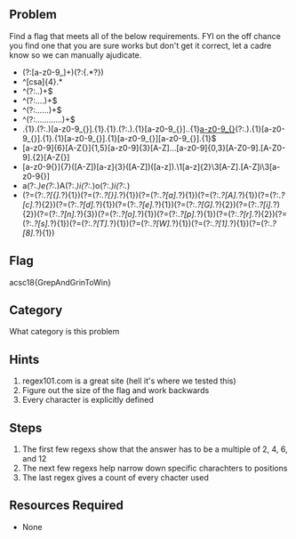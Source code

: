 ## Problem

Find a flag that meets all of the below requirements.  FYI on the off chance you find one that you are sure works but don't get it correct, let a cadre know so we can manually ajudicate.

-  (?:[a-z0-9_]+)(?:\{.*?\})
-  ^[csa]{4}.*
-  ^(?:..)+$
-  ^(?:....)+$
-  ^(?:......)+$
-  ^(?:............)+$
-  .{1}.(?:.)[a-z0-9_{}].{1}.{1}.(?:.).{1}[a-z0-9_{}]..{1}[a-z0-9_{}](?:.)(?:.).{1}[a-z0-9_{}].{1}.{1}[a-z0-9_{}].{1}[a-z0-9_{}][a-z0-9_{}].{1}$
-  [a-z0-9]{6}[A-Z{}]{1,5}[a-z0-9]{3}[A-Z]...[a-z0-9]{0,3}[A-Z0-9].[A-Z0-9].{2}[A-Z{}]
-  [a-z0-9{}]{7}([A-Z])[a-z]{3}([A-Z])([a-z]).\1[a-z]{2}\3[A-Z].[A-Z]i\3[a-z0-9{}]
-  a(?:.*)e(?:.*)A(?:.*)i(?:.*)o(?:.*)i(?:.*)
-  (?=(?:.*?[\{].*?){1})(?=(?:.*?[\}].*?){1})(?=(?:.*?[a].*?){1})(?=(?:.*?[A].*?){1})(?=(?:.*?[c].*?){2})(?=(?:.*?[d].*?){1})(?=(?:.*?[e].*?){1})(?=(?:.*?[G].*?){2})(?=(?:.*?[i].*?){2})(?=(?:.*?[n].*?){3})(?=(?:.*?[o].*?){1})(?=(?:.*?[p].*?){1})(?=(?:.*?[r].*?){2})(?=(?:.*?[s].*?){1})(?=(?:.*?[T].*?){1})(?=(?:.*?[W].*?){1})(?=(?:.*?[1].*?){1})(?=(?:.*?[8].*?){1})


## Flag
acsc18{GrepAndGrinToWin}  

## Category
What category is this problem

## Hints
1. regex101.com is a great site (hell it's where we tested this)
1. Figure out the size of the flag and work backwards
1. Every character is explicitly defined

## Steps
1. The first few regexs show that the answer has to be a multiple of 2, 4, 6, and 12
1. The next few regexs help narrow down specific charachters to positions
1. The last regex gives a count of every chacter used


## Resources Required
* None
